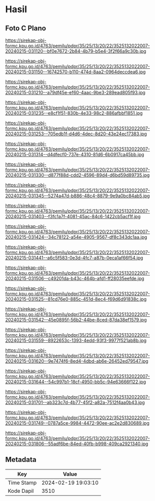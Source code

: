 # Hasil

## Foto C Plano

https://sirekap-obj-formc.kpu.go.id/4763/pemilu/pdpr/35/25/13/20/22/3525132022007-20240215-031120--bf0e7672-2b84-4b79-b5e4-3f2f66a9c30b.jpg

https://sirekap-obj-formc.kpu.go.id/4763/pemilu/pdpr/35/25/13/20/22/3525132022007-20240215-031150--16742570-b110-474d-8aa2-0964deccdea6.jpg

https://sirekap-obj-formc.kpu.go.id/4763/pemilu/pdpr/35/25/13/20/22/3525132022007-20240215-031210--a79df45e-ef60-4aac-9be3-289ead805f93.jpg

https://sirekap-obj-formc.kpu.go.id/4763/pemilu/pdpr/35/25/13/20/22/3525132022007-20240215-031235--e8cf1f51-830b-4e33-98c2-886afbbf1851.jpg

https://sirekap-obj-formc.kpu.go.id/4763/pemilu/pdpr/35/25/13/20/22/3525132022007-20240215-031253--705edb1f-d4d6-4dec-8d20-43e24ec17383.jpg

https://sirekap-obj-formc.kpu.go.id/4763/pemilu/pdpr/35/25/13/20/22/3525132022007-20240215-031314--d4dfecf0-737e-4310-81d6-6b0917ca45bb.jpg

https://sirekap-obj-formc.kpu.go.id/4763/pemilu/pdpr/35/25/13/20/22/3525132022007-20240215-031330--d877f88d-cdd2-4596-89d4-d6bd59d89735.jpg

https://sirekap-obj-formc.kpu.go.id/4763/pemilu/pdpr/35/25/13/20/22/3525132022007-20240215-031345--5274a47d-b886-48c4-8879-9e9a0bc84ab5.jpg

https://sirekap-obj-formc.kpu.go.id/4763/pemilu/pdpr/35/25/13/20/22/3525132022007-20240215-031403--f3fc1a7f-4081-45ac-84c6-1422cb5acf1f.jpg

https://sirekap-obj-formc.kpu.go.id/4763/pemilu/pdpr/35/25/13/20/22/3525132022007-20240215-031424--34c78122-a54e-4905-9567-df8c343dc1aa.jpg

https://sirekap-obj-formc.kpu.go.id/4763/pemilu/pdpr/35/25/13/20/22/3525132022007-20240215-031441--a6c5f583-0e3d-4fc7-a87b-0eca1af66f54.jpg

https://sirekap-obj-formc.kpu.go.id/4763/pemilu/pdpr/35/25/13/20/22/3525132022007-20240215-031506--c49201da-b43c-464b-afd1-ff28035eefde.jpg

https://sirekap-obj-formc.kpu.go.id/4763/pemilu/pdpr/35/25/13/20/22/3525132022007-20240215-031525--81cd76e0-885c-451d-8ec4-f69d6d91838c.jpg

https://sirekap-obj-formc.kpu.go.id/4763/pemilu/pdpr/35/25/13/20/22/3525132022007-20240215-031542--45e0895f-56b2-44be-8ced-87da38ef1579.jpg

https://sirekap-obj-formc.kpu.go.id/4763/pemilu/pdpr/35/25/13/20/22/3525132022007-20240215-031559--8922653c-1393-4edd-93f3-9977f521ab8b.jpg

https://sirekap-obj-formc.kpu.go.id/4763/pemilu/pdpr/35/25/13/20/22/3525132022007-20240215-031620--9e7474f6-8ed4-4dbd-ab6e-26452ed79547.jpg

https://sirekap-obj-formc.kpu.go.id/4763/pemilu/pdpr/35/25/13/20/22/3525132022007-20240215-031644--54c997b1-18cf-4950-bb5c-94e63666f122.jpg

https://sirekap-obj-formc.kpu.go.id/4763/pemilu/pdpr/35/25/13/20/22/3525132022007-20240215-031701--ab323c7d-4b77-45f2-a82a-7512f4aa0b43.jpg

https://sirekap-obj-formc.kpu.go.id/4763/pemilu/pdpr/35/25/13/20/22/3525132022007-20240215-031749--0787a5ce-9984-4472-90ee-ac2e2d830689.jpg

https://sirekap-obj-formc.kpu.go.id/4763/pemilu/pdpr/35/25/13/20/22/3525132022007-20240215-031806--55adf6be-84ed-40fb-b998-409ca2921340.jpg


## Metadata

| Key        | Value               |
| ---------- | ------------------- |
| Time Stamp | 2024-02-19 19:03:10 |
| Kode Dapil | 3510                |



